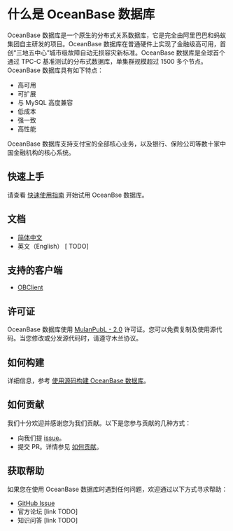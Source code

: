 # 什么是 OceanBase 数据库

<!-- TODO: some badges here -->
OceanBase 数据库是一个原生的分布式关系数据库，它是完全由阿里巴巴和蚂蚁集团自主研发的项目。OceanBase 数据库在普通硬件上实现了金融级高可用，首创“三地五中心”城市级故障自动无损容灾新标准。OceanBase 数据库是全球首个通过 TPC-C 基准测试的分布式数据库，单集群规模超过 1500 多个节点。OceanBase 数据库具有如下特点：

- 高可用
- 可扩展
- 与 MySQL 高度兼容
- 低成本
- 强一致
- 高性能

OceanBase 数据库支持支付宝的全部核心业务，以及银行、保险公司等数十家中国金融机构的核心系统。

## 快速上手

请查看 [快速使用指南](https://open.oceanbase.com/quickStart) 开始试用 OceanBse 数据库。

## 文档

- [简体中文](https://open.oceanbase.com/docs)
- 英文（English） [ TODO]

## 支持的客户端

- [OBClient](https://github.com/oceanbase/obclient)

## 许可证

OceanBase 数据库使用 [MulanPubL - 2.0](https://license.coscl.org.cn/MulanPubL-2.0/index.html) 许可证。您可以免费复制及使用源代码。当您修改或分发源代码时，请遵守木兰协议。

## 如何构建

详细信息，参考 [使用源码构建 OceanBase 数据库](https://open.oceanbase.com/docs/community/oceanbase-database/V3.1.0/get-the-oceanbase-database-by-using-source-code)。

## 如何贡献

我们十分欢迎并感谢您为我们贡献。以下是您参与贡献的几种方式：

- 向我们提 [issue](https://github.com/oceanbase/oceanbase/issues)。
- 提交 PR。详情参见 [如何贡献](CONTRIBUTING.md)。

## 获取帮助

如果您在使用 OceanBase 数据库时遇到任何问题，欢迎通过以下方式寻求帮助：

- [GitHub Issue](https://github.com/oceanbase/oceanbase/issues)
- 官方论坛 [link TODO]
- 知识问答 [link TODO]
